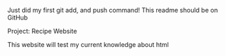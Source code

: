 Just did my first git add, and push command!
This readme should be on GitHub

Project: Recipe Website

This website will test my current knowledge about html